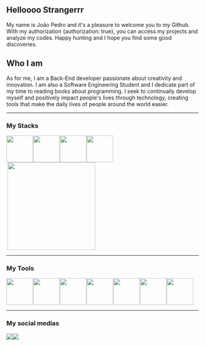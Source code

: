 ## Helloooo Strangerrr


My name is João Pedro and it's a pleasure to welcome you to my Github. With my authorization {authorization: true}, you can access my projects and analyze my codes. Happy hunting and I hope you find some good discoveries.





<h2>Who I am </h2>

As for me, I am a Back-End developer passionate about creativity and innovation. I am also a Software Engineering Student and I dedicate part of my time to reading books about programming. I seek to continually develop myself and positively impact people's lives through technology, creating tools that make the daily lives of people around the world easier.

<hr>

<h3>My Stacks</h3>


<div style="display: flex;flex-wrap: wrap">
    <img src="https://cdn.jsdelivr.net/gh/devicons/devicon/icons/java/java-original-wordmark.svg" width="70" height="70"/>
    <img src="https://cdn.jsdelivr.net/gh/devicons/devicon/icons/csharp/csharp-original.svg" width="70" height="70"/>
     <img src="https://cdn.jsdelivr.net/gh/devicons/devicon/icons/python/python-original.svg" width="70" height="70"/>    
    <img src="https://cdn.jsdelivr.net/gh/devicons/devicon/icons/javascript/javascript-original.svg" width="70" height="70" />   
    <img align="right" height="230em" src="https://github-readme-stats.vercel.app/api/top-langs/?username=jaauh97&layout=compact&langs_count=16&theme=great-gatsby"/>   
  </div>

<hr>

<h3> My Tools</h3>


<div style="display: flex;flex-wrap: wrap">
  <img src="https://cdn.jsdelivr.net/gh/devicons/devicon/icons/visualstudio/visualstudio-plain.svg" width="70" height="70" />
   
   <img src="https://cdn.jsdelivr.net/gh/devicons/devicon@latest/icons/intellij/intellij-original.svg" width="70" height="70"  />
          
  <img src="https://cdn.jsdelivr.net/gh/devicons/devicon/icons/pycharm/pycharm-original-wordmark.svg" width="70" height="70" />
  <img src="https://cdn.jsdelivr.net/gh/devicons/devicon/icons/git/git-original.svg" width="70" height="70" />
 <img src="https://cdn.jsdelivr.net/gh/devicons/devicon/icons/github/github-original-wordmark.svg" width="70" height="70"/>
 <img src="https://cdn.jsdelivr.net/gh/devicons/devicon/icons/linux/linux-original.svg" width="70" height="70"/>
  <img src="https://cdn.jsdelivr.net/gh/devicons/devicon/icons/windows8/windows8-original.svg" width="70" height="70" />
          
          
          
                 
</div>

<hr>

<h3> My social medias</h3>
    
<div style="display: flex;flex-wrap: wrap">
          <a href="https://www.instagram.com/joaopedxr/"> <img src="https://img.shields.io/badge/Instagram-E4405F?style=for-the-badge&logo=instagram&logoColor=white" /></a>
           <a href="mailto:jaauhp@gmail.com"> <img src="https://img.shields.io/badge/Gmail-D14836?style=for-the-badge&logo=gmail&logoColor=white" /></a>
            
  </div>

 
